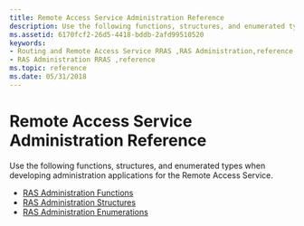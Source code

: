 ```yaml
---
title: Remote Access Service Administration Reference
description: Use the following functions, structures, and enumerated types when developing administration applications for the Remote Access Service.
ms.assetid: 6170fcf2-26d5-4418-bddb-2afd99510520
keywords:
- Routing and Remote Access Service RRAS ,RAS Administration,reference
- RAS Administration RRAS ,reference
ms.topic: reference
ms.date: 05/31/2018
---
```


# Remote Access Service Administration Reference

Use the following functions, structures, and enumerated types when developing administration applications for the Remote Access Service.

-   [RAS Administration Functions](ras-administration-functions.md)
-   [RAS Administration Structures](ras-administration-structures.md)
-   [RAS Administration Enumerations](ras-administration-enumerations.md)

 

 




